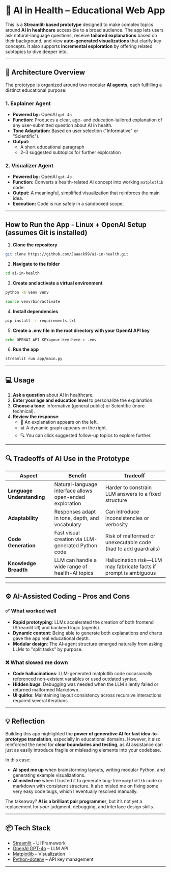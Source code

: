 # 🧬 AI in Health – Educational Web App

This is a **Streamlit-based prototype** designed to make complex topics around **AI in healthcare** accessible to a broad audience. The app lets users ask natural-language questions, receive **tailored explanations** based on their background, and view **auto-generated visualizations** that clarify key concepts. It also supports **incremental exploration** by offering related subtopics to dive deeper into.

---

## 🧠 Architecture Overview

The prototype is organized around two modular **AI agents**, each fulfilling a distinct educational purpose:

### 1. Explainer Agent

- **Powered by:** OpenAI `gpt-4o`
- **Function:** Produces a clear, age- and education-tailored explanation of any user-submitted question about AI in health.
- **Tone Adaptation:** Based on user selection ("Informative" or "Scientific").
- **Output:** 
  - A short educational paragraph
  - 2–3 suggested subtopics for further exploration

### 2. Visualizer Agent

- **Powered by:** OpenAI `gpt-4o`
- **Function:** Converts a health-related AI concept into working `matplotlib` code.
- **Output:** A meaningful, simplified visualization that reinforces the main idea.
- **Execution:** Code is run safely in a sandboxed scope.

---

## How to Run the App - Linux + OpenAI Setup (assumes Git is installed)

1. **Clone the repository**

```bash
git clone https://github.com/Jaaack99/ai-in-health.git
```

2. **Navigate to the folder**

```bash
cd ai-in-health
```

3. **Create and activate a virtual environment**

```bash
python -m venv venv
```
```bash
source venv/bin/activate
```

4. **Install dependencies**

```bash
pip install -r requirements.txt
```

5. **Create a .env file in the root directory with your OpenAI API key**

```bash
echo OPENAI_API_KEY=your-key-here > .env
```

6. **Run the app**

```bash
streamlit run app/main.py
```

---

## 💻 Usage

1. **Ask a question** about AI in healthcare.
2. **Enter your age and education level** to personalize the explanation.
3. **Choose a tone**: Informative (general public) or Scientific (more technical).
4. **Review the response**:
   - 📘 An explanation appears on the left.
   - 📊 A dynamic graph appears on the right.
   - 🔍 You can click suggested follow-up topics to explore further.

---

## 🔍 Tradeoffs of AI Use in the Prototype

| Aspect                     | Benefit                                                                 | Tradeoff                                                              |
|---------------------------|-------------------------------------------------------------------------|-----------------------------------------------------------------------|
| **Language Understanding** | Natural-language interface allows open-ended exploration                | Harder to constrain LLM answers to a fixed structure                  |
| **Adaptability**           | Responses adapt in tone, depth, and vocabulary                          | Can introduce inconsistencies or verbosity                            |
| **Code Generation**        | Fast visual creation via LLM-generated Python code                      | Risk of malformed or unexecutable code (had to add guardrails)        |
| **Knowledge Breadth**      | LLM can handle a wide range of health-AI topics                         | Hallucination risk—LLM may fabricate facts if prompt is ambiguous     |

---

## ⚙️ AI-Assisted Coding – Pros and Cons

### ✅ What worked well
- **Rapid prototyping**: LLMs accelerated the creation of both frontend (Streamlit UI) and backend logic (agents).
- **Dynamic content**: Being able to generate both explanations *and* charts gave the app real educational depth.
- **Modular design**: The AI-agent structure emerged naturally from asking LLMs to "split tasks" by purpose.

### ❌ What slowed me down
- **Code hallucinations**: LLM-generated matplotlib code occasionally referenced non-existent variables or used outdated syntax.
- **Hidden bugs**: Debugging was needed when the LLM silently failed or returned malformed Markdown.
- **UI quirks**: Maintaining layout consistency across recursive interactions required several iterations.

---

## 💡 Reflection

Building this app highlighted the **power of generative AI for fast idea-to-prototype translation**, especially in educational domains. However, it also reinforced the need for **clear boundaries and testing**, as AI assistance can just as easily introduce fragile or misleading elements into your codebase.

In this case:
- **AI sped me up** when brainstorming layouts, writing modular Python, and generating example visualizations.
- **AI misled me** when I trusted it to generate bug-free `matplotlib` code or markdown with consistent structure. It also misled me on fixing some very easy code bugs, which I eventually resolved manually.

The takeaway? **AI is a brilliant pair programmer**, but it’s not yet a replacement for *your* judgment, debugging, and interface design skills.

---

## 📦 Tech Stack

- [Streamlit](https://streamlit.io/) – UI Framework
- [OpenAI GPT-4o](https://platform.openai.com/docs) – LLM API
- [Matplotlib](https://matplotlib.org/) – Visualization
- [Python-dotenv](https://pypi.org/project/python-dotenv/) – API key management

---
